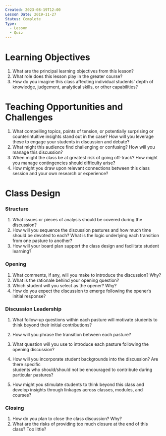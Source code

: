 ```yaml
---
Created: 2023-08-19T12:00
Lesson Date: 2019-11-27
Status: Complete
Type:
  - Lesson
  - Quiz
---
```

# Learning Objectives

1. What are the principal learning objectives from this lesson?
2. What role does this lesson play in the greater course?
3. How do you imagine this class affecting individual students' depth of knowledge, judgement, analytical skills, or other capabilities?

# Teaching Opportunities and Challenges

1. What compelling topics, points of tension, or potentially surprising or counterintuitive insights stand out in the case? How will you leverage these to engage your students in discussion and debate?
2. What might this audience find challenging or confusing? How will you manage this discussion?
3. When might the class be at greatest risk of going off-track? How might you manage contingencies should difficulty arise?
4. How might you draw upon relevant connections between this class session and your own research or experience?

# Class Design

### Structure

1. What issues or pieces of analysis should be covered during the discussion?
2. How will you sequence the discussion pastures and how much time should be devoted to each? What is the logic underlying each transition from one pasture to another?
3. How will your board plan support the class design and facilitate student learning?

### Opening

1. What comments, if any, will you make to introduce the discussion? Why?
2. What is the rationale behind your opening question?
3. Which student will you select as the opener? Why?
4. How do you expect the discussion to emerge following the opener’s initial response?

### Discussion Leadership

1. What follow-up questions within each pasture will motivate students to think beyond their initial contributions?
2. How will you phrase the transition between each pasture?
3. What question will you use to introduce each pasture following the opening discussion?
4. How will you incorporate student backgrounds into the discussion? Are there specific  
    students who should/should not be encouraged to contribute during particular pastures?  
    
5. How might you stimulate students to think beyond this class and develop insights through linkages across classes, modules, and courses?

### Closing

1. How do you plan to close the class discussion? Why?
2. What are the risks of providing too much closure at the end of this class? Too little?